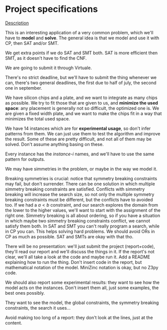 # Project specifications

[Description](https://github.com/montali/unibo-ai/blob/master/Combinatorial%20Decision%20Making%20and%20Optimization%20-%20Module%202/CDMO_Project_2021.pdf)

This is an interesting application of a very common problem, which we'll have to **model** and **solve**. The general idea is that we model and use it with CP, then SAT and/or SMT. 

We get extra points if we do SAT and SMT both. SAT is more efficient then SMT, as it doesn't have to find the CNF. 

We are going to submit it through Virtuale. 

There's no strict deadline, but we'll have to submit the thing whenever we can, there's two general deadlines, the first due to half of july, the second one in september. 

We have silicon chips and a plate, and we want to integrate as many chips as possible. We try to fit those that are given to us, and **minimize the used space**: any placement is generally not so difficult, the optimized one is. We are given a fixed width plate, and we want to make the chips fit in a way that minimizes the total used space. 

We have 14 instances which are for **experimental usage**, so don't infer patterns from them. We can just use them to test the algorithm and improve the result. Some of these are pretty difficult, and not all of them may be solved. Don't assume anything basing on these.

Every instance has the *instance-i* names, and we'll have to use the same pattern for outputs.

We may have simmetries in the problem, or maybe in the way we model it. 

Breaking symmetries is crucial: notice that symmetry breaking constraints may fail, but don't surrender. There can be one solution in which multiple simmetry breaking constraints are satisfied. Conflicts with simmetry breaking will increase the search size, so not only the multiple symmetry breaking constraints must be different, but the conflicts have to avoided too. If we had a $a<b$ constraint, and our search explores the domain from the lower to the higher values, we'll want to start with the assignment of the right one. Simmetry breaking is all about ordering, so if you have a situation in which maybe two simmetry breaking constraints conflict, we cannot satisfy them both. In SAT and SMT you can't really program a search, while in CP you can. This helps solving hard problems. We should avoid ORs in CP as much as possible. SAT and SMTs are okay with that tho.

There will be no presentation: we'll just submit the project (report+code), they'll read our report and we'll discuss the things in it. If the report's not clear, we'll all take a look at the code and maybe run it. Add a README explaining how to run the thing. Don't insert code in the report, but mathematical notation of the model. MiniZinc notation is okay, but no Z3py code. 

We should also report some experimental results: they want to see how the model acts on the instances. Don't insert them all, just some examples, the best ones possibly. 

They want to see the model, the global constraints, the symmetry breaking constraints, the search it uses...

Avoid making too long of a report: they don't look at the lines, just at the content. 

